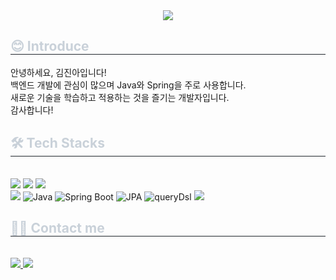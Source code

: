 <div align= "center">
    <img src="https://capsule-render.vercel.app/api?type=rect&color=0:4a5945,100:2a7434&height=120&text=welcome%20&animation=fadeIn&fontColor=ffffff&fontSize=50" />
    </div>
    <div style="text-align: left;"> 
    <h2 style="border-bottom: 1px solid #21262d; color: #c9d1d9;"> 😊 Introduce </h2>
    </div>
    <div style="text-align: left;"> 
        안녕하세요, 김진아입니다! 
        <br>백엔드 개발에 관심이 많으며 Java와 Spring을 주로 사용합니다. 
        <br>
        새로운 기술을 학습하고 적용하는 것을 즐기는 개발자입니다.
        <br>감사합니다!
    </p>
</div>
    <div style="font-weight: 700; font-size: 15px; text-align: left; color: #c9d1d9;">  </div> 
    </div>
    <div style="text-align: left;">
    <h2 style="border-bottom: 1px solid #21262d; color: #c9d1d9;"> 🛠️ Tech Stacks </h2> <br> 
    <div style="margin: ; text-align: left;" "text-align: left;"> <img src="https://img.shields.io/badge/Git-F05032?style=for-the-badge&logo=Git&logoColor=white">
          <img src="https://img.shields.io/badge/Github-181717?style=for-the-badge&logo=Github&logoColor=white">
        <img src="https://img.shields.io/badge/Notion-000000?style=for-the-badge&logo=Notion&logoColor=white"> <br/><img src="https://img.shields.io/badge/Spring-6DB33F?style=for-the-badge&logo=Spring&logoColor=white"> <img alt="Java" src ="https://img.shields.io/badge/Java-61DAFB.svg?&style=for-the-badge&logo=Java&logoColor=white"/> <img alt="Spring Boot" src ="https://img.shields.io/badge/Spring Boot-764ABC.svg?&style=for-the-badge&logo=springboot&logoColor=white"/> <img alt="JPA" src ="https://img.shields.io/badge/jpa-5A29E4.svg?&style=for-the-badge&logo=jpa&logoColor=white"/> <img alt="queryDsl" src ="https://img.shields.io/badge/querydsl-DB7093.svg?&style=for-the-badge&logo=querydsl&logoColor=white"/> <img src="https://img.shields.io/badge/MySQL-4479A1?style=for-the-badge&logo=MySQL&logoColor=white">
          </div>
    </div>
    <div style="text-align: left;">
    <h2 style="border-bottom: 1px solid #21262d; color: #c9d1d9;"> 🧑‍💻 Contact me </h2> <br> 
    <div style="text-align: left;"> <a href=https://www.notion.so/jin-a/63e055c16f2f4468ae3f78fb890e5b65> <img src="https://img.shields.io/badge/Notion-000000?style=for-the-badge&logo=Notion&logoColor=white&link=https://www.notion.so/jin-a/63e055c16f2f4468ae3f78fb890e5b65"> </a>
         <a href=mailto:oksu010@gmail.com> <img src="https://img.shields.io/badge/Gmail-EA4335?style=for-the-badge&logo=Gmail&logoColor=white&link=mailto:oksu010@gmail.com"> </a>
          </div>  <br> 
    <div style="text-align: left;">  </div> 
    </div>
